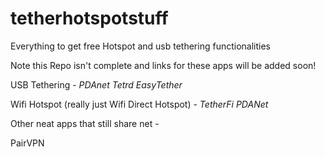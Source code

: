 # tetherhotspotstuff
Everything to get free Hotspot and usb tethering functionalities

Note this Repo isn't complete and links for these apps will be added soon!

USB Tethering - 
*PDAnet*
*Tetrd*
*EasyTether*

Wifi Hotspot (really just Wifi Direct Hotspot) -
*TetherFi*
*PDANet*

Other neat apps that still share net -


PairVPN
